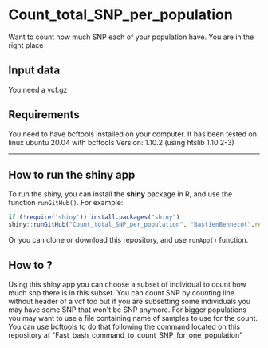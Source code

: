# Count_total_SNP_per_population
Want to count how much SNP each of your population have. You are in the right place


## Input data
You need a vcf.gz
## Requirements 

You need to have bcftools installed on your computer. It has been tested on linux ubuntu 20.04 with bcftools Version: 1.10.2 (using htslib 1.10.2-3)

---

## How to run the shiny app
To run the shiny, you can install the **shiny** package in R, and
use the function `runGitHub()`. For example:

```R
if (!require('shiny')) install.packages("shiny")
shiny::runGitHub("Count_total_SNP_per_population", "BastienBennetot",ref="main")
```

Or you can clone or download this repository, and use `runApp()` function.

## How to ?
Using this shiny app you can choose a subset of individual to count how much snp there is in this subset. You can count SNP by counting line without header of a vcf too but if you are subsetting some individuals you may have some SNP that won't be SNP anymore. For bigger populations you may want to use a file containing name of samples to use for the count. You can use bcftools to do that following the command located on this repository at "Fast_bash_command_to_count_SNP_for_one_population"
